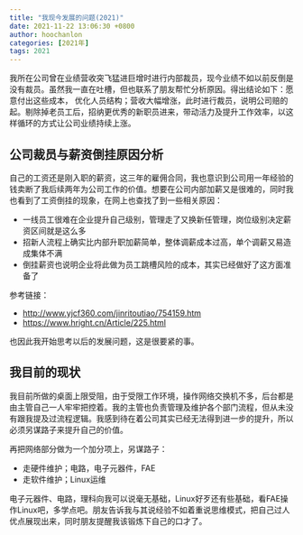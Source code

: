```yaml
---
title: "我现今发展的问题(2021)"
date: 2021-11-22 13:06:30 +0800
author: hoochanlon
categories: [2021年]
tags: 2021
---
```


我所在公司曾在业绩营收突飞猛进巨增时进行内部裁员，现今业绩不如以前反倒是没有裁员。虽然我一直在吐槽，但也联系了朋友帮忙分析原因。得出结论如下：愿意付出这些成本， 优化人员结构；营收大幅增涨，此时进行裁员，说明公司赔的起。剔除掉老员工后，招纳更优秀的新职员进来，带动活力及提升工作效率，以这样循环的方式让公司业绩持续上涨。

<!-- more -->

## 公司裁员与薪资倒挂原因分析

自己的工资还是刚入职的薪资，这三年的雇佣合同，我也意识到公司用一年经验的钱卖断了我后续两年为公司工作的价值。想要在公司内部加薪又是很难的，同时我也看到了工资倒挂的现象，在网上也查找了到一些相关原因：

* 一线员工很难在企业提升自己级别，管理走了又换新任管理，岗位级别决定薪资区间就是这么多
* 招新人流程上确实比内部升职加薪简单，整体调薪成本过高，单个调薪又易造成集体不满
* 倒挂薪资也说明企业将此做为员工跳槽风险的成本，其实已经做好了这方面准备了

参考链接：

* http://www.yjcf360.com/jinritoutiao/754159.htm
* https://www.hright.cn/Article/225.html

也因此我开始思考以后的发展问题，这是很要紧的事。

## 我目前的现状

我目前所做的桌面上限受阻，由于受限工作环境，操作网络交换机不多，后台都是由主管自己一人牢牢把控着。我的主管也负责管理及维护各个部门流程，但从未没有跟我提及过流程逻辑。我感到待在着公司其实已经无法得到进一步的提升，所以必须另谋路子来提升自己的价值。

再把网络部分做为一个加分项上，另谋路子：

* 走硬件维护；电路，电子元器件，FAE
* 走软件维护；Linux运维

电子元器件、电路，理科向我可以说毫无基础，Linux好歹还有些基础，看FAE操作Linux吧，多学点吧。朋友告诉我与其说经验不如着重说思维模式，把自己过人优点展现出来，同时朋友提醒我该锻炼下自己的口才了。
